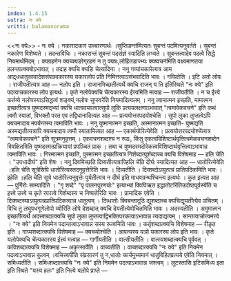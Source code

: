 ```yaml
---
index: 1.4.15
sutra: नः क्ये
vritti: balamanorama
---
```


<<नः क्ये>> - नः क्ये । नकारादकार उच्चारणार्थः ।सुप्तिङन्त॑मित्यतः सुबन्तं पदमित्यनुवर्तते । सुबन्तं नकारेण विशेष्यते । तदन्तविधिः । नकारान्तं सुबन्तं पदसंज्ञं स्यादिति लभ्यते । सुबन्तत्वादेव पदत्वे सिद्धे नियमार्थमिदम् । क्यग्रहणेन क्यच्क्यङोग्र्रहणं न तु क्यषः,लोहितडाज्भ्यः क्यष्वचन॑मिति वक्ष्यमाणतया हलन्तात्क्यषोऽभावात् । तदाह क्यचि क्यङि चेत्यादिना । ननु गव्यांचकारेत्यत्र आम आद्र्धधातुकावादेशसंपन्नवकारस्य यकारलोपं प्रति निमित्तत्वाऽसंभवादिति भावः । गव्यितेति । इटि अतो लोपः । राजीयतीत्यत्र आह —  नलोप इति । राजानमिच्छतीत्यर्थे क्यचि राजन् य ति इतिस्थिते "नः क्ये" इति पदत्वान्नकारस्य लोप इत्यर्थः । कृते नलोपेक्यचि चे॑त्यकारस्य ईत्त्वमिति मत्वाह —  राजीयतीति । न च ईत्त्वे कर्तव्ये नलोपस्याऽसिद्धत्वं शङ्क्यं,नलोपः सुप्स्वरे॑ति नियमादित्यलम् । ननु त्वामात्मन इच्छति, मामात्मन इच्छतीत्यत्र युष्मदस्मद्भ्यां क्यचि धात्ववयवत्वात्सुपो लुकि प्रत्ययलक्षणाऽभावात् "त्वमावेकवचने" इति कथं त्वमौ स्यातां, विभक्तौ परत एव तद्विधानादित्यत आह —  प्रत्ययोत्तरपदयोश्चेति । सुपो लुका लुप्तत्वेऽपि क्यचमादाय मपर्यन्तस्य त्वमाविति भावः । ननु युष्मानात्मन इच्छति, अस्मानात्मन इच्छति- युष्मद्यति अस्मद्यतीत्यत्रापि क्यचमादाय त्वमौ स्यातामित्यत आह —  एकार्थयोरित्येवेति । प्रत्ययोत्तरपदयोश्चे॑त्यत्र "त्वमावेकवचने" इति सूत्रमनुवृत्तम् । एकवचनशब्दश्च न रूढः, किंतु एकत्वविशिष्टार्थवृत्तित्वमेकवचनशब्देन विवक्षितमिति युष्मदस्मत्प्रक्रियायां प्रपञ्चितं प्राक् । तथा च युष्मदस्मदोरेकत्वविशिष्टार्थवृत्तित्वाऽभावान्न त्वमाविति भावः । गिरमात्मन इच्छति, पुरमात्मन इच्छतीत्यत्र गिर्शब्दात्पुर्शब्दाच्च क्यचि विशेषमाह —  हलि चेति । "उपधादीर्घ" इति शेषः । ननु दिवमिच्छति दिव्यतीत्यत्रापिहलि चे॑ति दीर्घः स्यादित्यत आह —  धातोरित्येवेति ।हलि चे॑ति सूत्रेसिपि धातो॑रित्यस्तदनुवृत्तेरिति भावः । दिव्यतीति । दिव्शब्दोऽव्युत्पन्नं प्रातिपदिकमिति भावः । इहेति ।हलि चे॑ति सूत्रे धातोरित्यनुवृत्तेः पुर्यतीत्यत्र न दीर्घ इति माधवग्रन्थश्चिन्त्य इत्यर्थः । कुत इत्यत आह —  पुर्गिरोः साम्यादिति । "गृ शब्दे" "पृ पालनपूरणयोः" इत्याभ्यां क्विपिऋत इद्धातोटरितिउदोष्ठपूर्वस्ये॑ति च इत्त्वे उत्त्वे च कृते रपरत्वे गिर्शब्दस्य च निष्पत्तेरिति भावः । प्रामादिक एवेति । दिव्शब्दस्याऽव्युत्पन्नप्रातिपदिकत्वान्न धातुत्वम् । दिव्धातोः क्विबन्तादूठि द्यूशब्दाच्च क्यचिद्यूयती॑त्येव उचितम् । विचि तु लघुपधगूणेलोपो व्यो॑रिति लोपे देशब्दात् क्यचि देयतीत्येवोचितमिति भावः । अदस्यतीति । अमुमात्मन इच्छतीत्यर्थे अदस्शब्दात्क्यचि सुपो लुका लुप्तत्वाद्विभक्तिपरकत्वाऽभावान्न त्यदाद्यत्वम् । सान्तत्वान्नोत्त्वमत्त्वे । "नः क्ये" इति नियमेन पदान्तत्वाऽभावान्न सस्य रूत्वमिति भावः । कर्तृशब्दात्क्यचि विशेषमाह —  रीङृत इति । गाग्र्यशब्दात्क्यचि विशेषमाह —  क्यच्व्योश्चेति । आपत्यस्य यञो यकारस्य लोप इति भावः । कृते यलोपेक्यचि चे॑त्यकारस्य ईत्त्वं मत्वाह —  गार्गीयतीति । वात्सीयतीति । वात्स्यशब्दात्क्यचि पूर्ववत् । कविशब्दात्क्यचि विशेषमाह —  अकृत्सार्वेति । वाच्यतीति । वाच्शब्दात्क्यचि "नः क्ये" इति नियमेन पदत्वाऽभावान्न कुत्वम् ।वचिस्वपी॑ति संप्रसारणं तु न,धातोः कार्यमुच्यमानं धातुविहितप्रत्यये एवे॑ति नियमात् । समिध्यतीति । समिध्शब्दात्क्यचि "नः क्ये" इति नियमेन पदत्वाऽभावान्न जश्त्वम् । लुटस्तासि इटिसमिध्य इता इति स्थिते "यस्य हलः" इति नित्ये यलोपे प्राप्ते — 